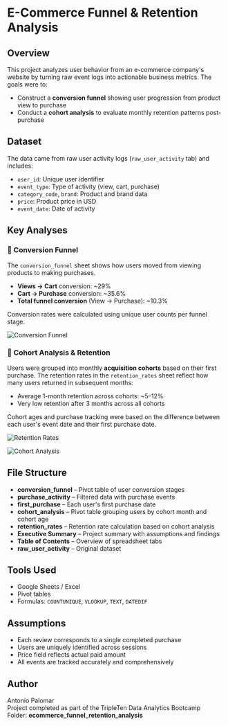 
# E-Commerce Funnel & Retention Analysis

## Overview

This project analyzes user behavior from an e-commerce company's website by turning raw event logs into actionable business metrics. The goals were to:

- Construct a **conversion funnel** showing user progression from product view to purchase
- Conduct a **cohort analysis** to evaluate monthly retention patterns post-purchase

## Dataset

The data came from raw user activity logs (`raw_user_activity` tab) and includes:

- `user_id`: Unique user identifier
- `event_type`: Type of activity (view, cart, purchase)
- `category_code`, `brand`: Product and brand data
- `price`: Product price in USD
- `event_date`: Date of activity

## Key Analyses

### 🔁 Conversion Funnel

The `conversion_funnel` sheet shows how users moved from viewing products to making purchases.

- **Views → Cart** conversion: ~29%
- **Cart → Purchase** conversion: ~35.6%
- **Total funnel conversion** (View → Purchase): ~10.3%

Conversion rates were calculated using unique user counts per funnel stage.

![Conversion Funnel](./conversion_funnel.png)

### 📅 Cohort Analysis & Retention

Users were grouped into monthly **acquisition cohorts** based on their first purchase. The retention rates in the `retention_rates` sheet reflect how many users returned in subsequent months:

- Average 1-month retention across cohorts: ~5–12%
- Very low retention after 3 months across all cohorts

Cohort ages and purchase tracking were based on the difference between each user's event date and their first purchase date.

![Retention Rates](./retention_rates.png)

![Cohort Analysis](./cohort_analysis.png)

## File Structure

- **conversion_funnel** – Pivot table of user conversion stages
- **purchase_activity** – Filtered data with purchase events
- **first_purchase** – Each user's first purchase date
- **cohort_analysis** – Pivot table grouping users by cohort month and cohort age
- **retention_rates** – Retention rate calculation based on cohort analysis
- **Executive Summary** – Project summary with assumptions and findings
- **Table of Contents** – Overview of spreadsheet tabs
- **raw_user_activity** – Original dataset

## Tools Used

- Google Sheets / Excel
- Pivot tables
- Formulas: `COUNTUNIQUE`, `VLOOKUP`, `TEXT`, `DATEDIF`

## Assumptions

- Each review corresponds to a single completed purchase
- Users are uniquely identified across sessions
- Price field reflects actual paid amount
- All events are tracked accurately and comprehensively

## Author

Antonio Palomar  
Project completed as part of the TripleTen Data Analytics Bootcamp  
Folder: **ecommerce_funnel_retention_analysis**

